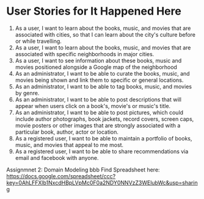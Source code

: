 # User Stories for It Happened Here

1.  As a user, I want to learn about the books, music, and movies that are associated with cities, so that I can learn about the city's culture before or while travelling.
2.  As a user, I want to learn about the books, music, and movies that are associated with specific neighborhoods in major cities.
3.  As a user, I want to see information about these books, music and movies positioned alongside a Google map of the neighborhood
5.  As an administrator, I want to be able to curate the books, music, and movies being shown and link them to specific or general locations.
6.  As an administrator, I want to be able to tag books, music, and movies by genre.
7.  As an administrator, I want to be able to post descriptions that will appear when users click on a book's, movie's or music's title.
8.  As an administrator, I want to be able to post pictures, which could include author photographs, book jackets, record covers, screen caps, movie posters or other images that are strongly associated with a particular book, author, actor or location.
7.  As a registered user, I want to be able to maintain a portfolio of books, music, and movies that appeal to me most.
8.  As a registered user, I want to be able to share recommendations via email and facebook with anyone.


Assignmnet 2: Domain Modeling bbb
Find Spreadsheet here:
https://docs.google.com/spreadsheet/ccc?key=0AhLFFXlb1NxcdHBpLVpMc0F0a2NDY0NNVzZ3WElubWc&usp=sharing

